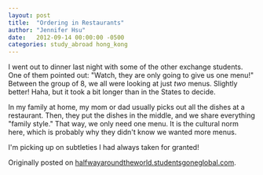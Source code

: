 ```yaml
---
layout: post
title:  "Ordering in Restaurants"
author: "Jennifer Hsu"
date:   2012-09-14 00:00:00 -0500
categories: study_abroad hong_kong
---
```

I went out to dinner last night with some of the other exchange students. One of them pointed out: "Watch, they are only going to give us one menu!" Between the group of 8, we all were looking at just _two_ menus. Slightly better! Haha, but it took a bit longer than in the States to decide.

In my family at home, my mom or dad usually picks out all the dishes at a restaurant. Then, they put the dishes in the middle, and we share everything "family style." That way, we only need one menu. It is the cultural norm here, which is probably why they didn't know we wanted more menus.

I'm picking up on subtleties I had always taken for granted!

Originally posted on [halfwayaroundtheworld.studentsgoneglobal.com](https://sonder.io/p/post/2431e545-698d-4135-892b-4eaa36557438).
